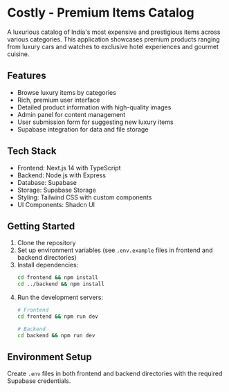 # Costly - Premium Items Catalog

A luxurious catalog of India's most expensive and prestigious items across various categories. This application showcases premium products ranging from luxury cars and watches to exclusive hotel experiences and gourmet cuisine.

## Features

- Browse luxury items by categories
- Rich, premium user interface
- Detailed product information with high-quality images
- Admin panel for content management
- User submission form for suggesting new luxury items
- Supabase integration for data and file storage

## Tech Stack

- Frontend: Next.js 14 with TypeScript
- Backend: Node.js with Express
- Database: Supabase
- Storage: Supabase Storage
- Styling: Tailwind CSS with custom components
- UI Components: Shadcn UI

## Getting Started

1. Clone the repository
2. Set up environment variables (see `.env.example` files in frontend and backend directories)
3. Install dependencies:
   ```bash
   cd frontend && npm install
   cd ../backend && npm install
   ```
4. Run the development servers:
   ```bash
   # Frontend
   cd frontend && npm run dev

   # Backend
   cd backend && npm run dev
   ```

## Environment Setup

Create `.env` files in both frontend and backend directories with the required Supabase credentials.

